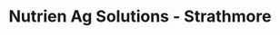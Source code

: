 ---
title: "Nutrien Ag Solutions - Strathmore"
url: /wheatland-county/nutrien-ag-solutions-strathmore/
shop: agrarian
---